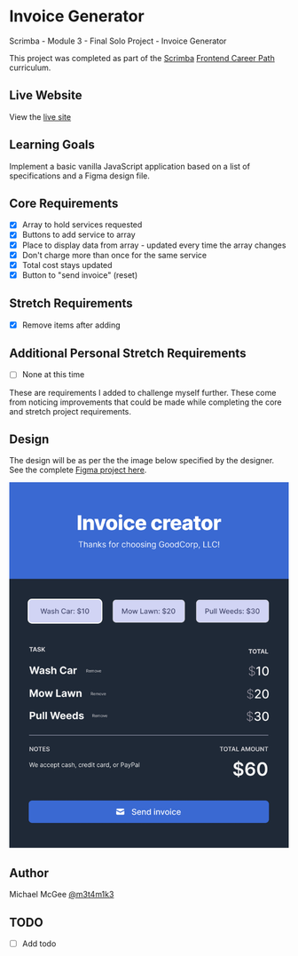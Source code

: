 # Invoice Generator

Scrimba - Module 3 - Final Solo Project - Invoice Generator

This project was completed as part of the [Scrimba](https://scrimba.com/) [Frontend Career Path](https://scrimba.com/learn/frontend/) curriculum.

## Live Website

View the [live site](https://m3t4m1k3.github.io/invoice-generator/)

## Learning Goals

Implement a basic vanilla JavaScript application based on a list of specifications and a Figma design file.

## Core Requirements

- [x] Array to hold services requested
- [x] Buttons to add service to array
- [x] Place to display data from array - updated every time the array changes
- [x] Don't charge more than once for the same service
- [x] Total cost stays updated
- [x] Button to "send invoice" (reset)

## Stretch Requirements

- [x] Remove items after adding

## Additional Personal Stretch Requirements

- [ ] None at this time

These are requirements I added to challenge myself further. These come from noticing improvements that could be made while completing the core and stretch project requirements.

## Design

The design will be as per the the image below specified by the designer. See the complete [Figma project here](https://www.figma.com/file/roUn8DT7zHTI9tcL2JXNZG/Invoice-Generator?node-id=0%3A1).

![alt](./images/design.png)

## Author

Michael McGee [@m3t4m1k3](https://github.com/m3t4m1k3)

## TODO

- [ ] Add todo
